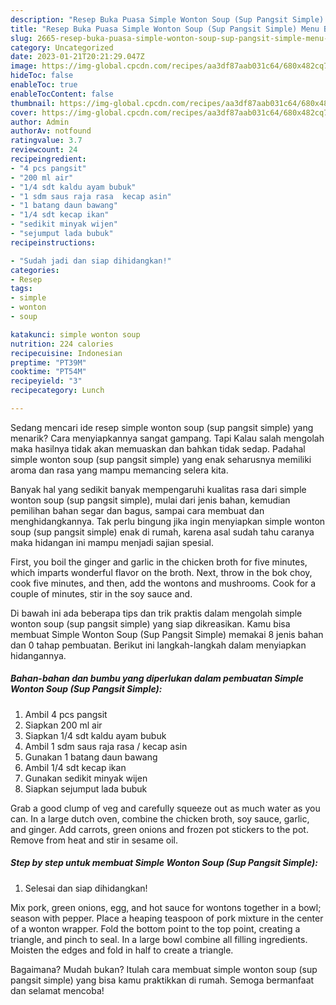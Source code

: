 ```yaml
---
description: "Resep Buka Puasa Simple Wonton Soup (Sup Pangsit Simple) Menu Buka Puas"
title: "Resep Buka Puasa Simple Wonton Soup (Sup Pangsit Simple) Menu Buka Puas"
slug: 2665-resep-buka-puasa-simple-wonton-soup-sup-pangsit-simple-menu-buka-puas
category: Uncategorized
date: 2023-01-21T20:21:29.047Z
image: https://img-global.cpcdn.com/recipes/aa3df87aab031c64/680x482cq70/simple-wonton-soup-sup-pangsit-simple-foto-resep-utama.jpg
hideToc: false
enableToc: true
enableTocContent: false
thumbnail: https://img-global.cpcdn.com/recipes/aa3df87aab031c64/680x482cq70/simple-wonton-soup-sup-pangsit-simple-foto-resep-utama.jpg
cover: https://img-global.cpcdn.com/recipes/aa3df87aab031c64/680x482cq70/simple-wonton-soup-sup-pangsit-simple-foto-resep-utama.jpg
author: Admin
authorAv: notfound
ratingvalue: 3.7
reviewcount: 24
recipeingredient:
- "4 pcs pangsit"
- "200 ml air"
- "1/4 sdt kaldu ayam bubuk"
- "1 sdm saus raja rasa  kecap asin"
- "1 batang daun bawang"
- "1/4 sdt kecap ikan"
- "sedikit minyak wijen"
- "sejumput lada bubuk"
recipeinstructions:

- "Sudah jadi dan siap dihidangkan!"
categories:
- Resep
tags:
- simple
- wonton
- soup

katakunci: simple wonton soup 
nutrition: 224 calories
recipecuisine: Indonesian
preptime: "PT39M"
cooktime: "PT54M"
recipeyield: "3"
recipecategory: Lunch

---
```



Sedang mencari ide resep simple wonton soup (sup pangsit simple) yang menarik? Cara menyiapkannya sangat gampang. Tapi Kalau salah mengolah maka hasilnya tidak akan memuaskan dan bahkan tidak sedap. Padahal simple wonton soup (sup pangsit simple) yang enak seharusnya memiliki aroma dan rasa yang mampu memancing selera kita.


Banyak hal yang sedikit banyak mempengaruhi kualitas rasa dari simple wonton soup (sup pangsit simple), mulai dari jenis bahan, kemudian pemilihan bahan segar dan bagus, sampai cara membuat dan menghidangkannya. Tak perlu bingung jika ingin menyiapkan simple wonton soup (sup pangsit simple) enak di rumah, karena asal sudah tahu caranya maka hidangan ini mampu menjadi sajian spesial.

First, you boil the ginger and garlic in the chicken broth for five minutes, which imparts wonderful flavor on the broth. Next, throw in the bok choy, cook five minutes, and then, add the wontons and mushrooms. Cook for a couple of minutes, stir in the soy sauce and.


Di bawah ini ada beberapa tips dan trik praktis dalam mengolah simple wonton soup (sup pangsit simple) yang siap dikreasikan. Kamu bisa membuat Simple Wonton Soup (Sup Pangsit Simple) memakai 8 jenis bahan dan 0 tahap pembuatan. Berikut ini langkah-langkah dalam menyiapkan hidangannya.

<!--inarticleads1-->

##### Bahan-bahan dan bumbu yang diperlukan dalam pembuatan Simple Wonton Soup (Sup Pangsit Simple):

1. Ambil 4 pcs pangsit
1. Siapkan 200 ml air
1. Siapkan 1/4 sdt kaldu ayam bubuk
1. Ambil 1 sdm saus raja rasa / kecap asin
1. Gunakan 1 batang daun bawang
1. Ambil 1/4 sdt kecap ikan
1. Gunakan sedikit minyak wijen
1. Siapkan sejumput lada bubuk


Grab a good clump of veg and carefully squeeze out as much water as you can. In a large dutch oven, combine the chicken broth, soy sauce, garlic, and ginger. Add carrots, green onions and frozen pot stickers to the pot. Remove from heat and stir in sesame oil. 

<!--inarticleads2-->

##### Step by step untuk membuat Simple Wonton Soup (Sup Pangsit Simple):


1. Selesai dan siap dihidangkan!

Mix pork, green onions, egg, and hot sauce for wontons together in a bowl; season with pepper. Place a heaping teaspoon of pork mixture in the center of a wonton wrapper. Fold the bottom point to the top point, creating a triangle, and pinch to seal. In a large bowl combine all filling ingredients. Moisten the edges and fold in half to create a triangle. 

Bagaimana? Mudah bukan? Itulah cara membuat simple wonton soup (sup pangsit simple) yang bisa kamu praktikkan di rumah. Semoga bermanfaat dan selamat mencoba!

